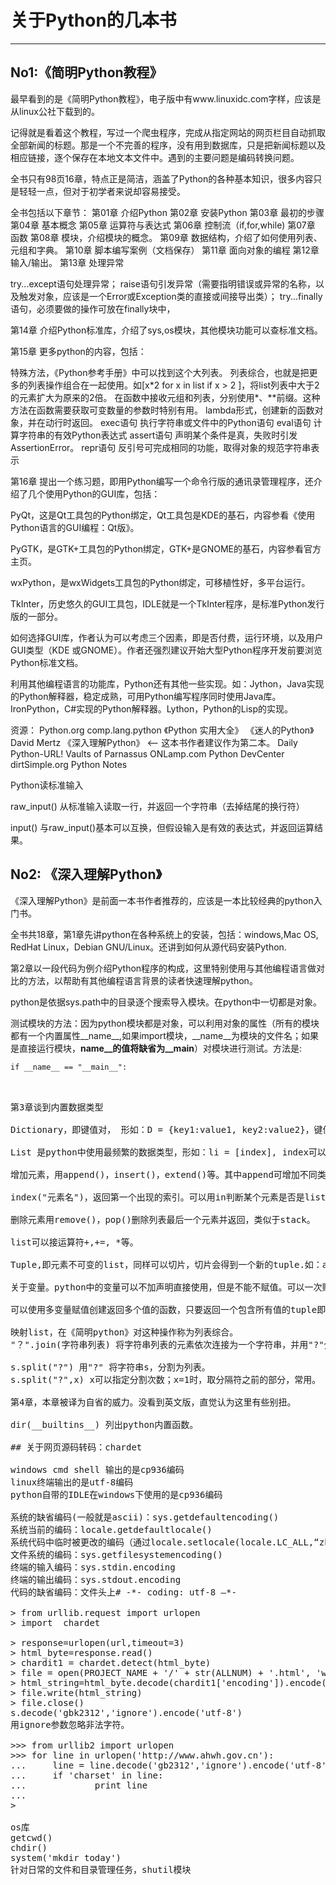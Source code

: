 # 关于Python的几本书
---

## No1:《简明Python教程》

最早看到的是《简明Python教程》，电子版中有www.linuxidc.com字样，应该是从linux公社下载到的。

记得就是看着这个教程，写过一个爬虫程序，完成从指定网站的网页栏目自动抓取全部新闻的标题。那是一个不完善的程序，没有用到数据库，只是把新闻标题以及相应链接，逐个保存在本地文本文件中。遇到的主要问题是编码转换问题。

全书只有98页16章，特点正是简洁，涵盖了Python的各种基本知识，很多内容只是轻轻一点，但对于初学者来说却容易接受。

全书包括以下章节：
第01章 介绍Python
第02章 安装Python
第03章 最初的步骤
第04章 基本概念
第05章 运算符与表达式
第06章 控制流（if,for,while)
第07章 函数
第08章 模块，介绍模块的概念。
第09章 数据结构，介绍了如何使用列表、元组和字典。
第10章 脚本编写案例（文档保存）
第11章 面向对象的编程
第12章 输入/输出。
第13章 处理异常

try...except语句处理异常；
raise语句引发异常（需要指明错误或异常的名称，以及触发对象，应该是一个Error或Exception类的直接或间接导出类）；
try...finally语句，必须要做的操作可放在finally块中，

第14章 介绍Python标准库，介绍了sys,os模块，其他模块功能可以查标准文档。

第15章 更多python的内容，包括：

特殊方法，《Python参考手册》中可以找到这个大列表。
列表综合，也就是把更多的列表操作组合在一起使用。如[x*2 for x in list if x > 2 ]，将list列表中大于2的元素扩大为原来的2倍。
在函数中接收元组和列表，分别使用\*、\**前缀。这种方法在函数需要获取可变数量的参数时特别有用。
lambda形式，创建新的函数对象，并在动行时返回。
exec语句   执行字符串或文件中的Python语句
eval语句   计算字符串的有效Python表达式
assert语句 声明某个条件是真，失败时引发AssertionError。
repr语句   反引号可完成相同的功能，取得对象的规范字符串表示

第16章 提出一个练习题，即用Python编写一个命令行版的通讯录管理程序，还介绍了几个使用Python的GUI库，包括：

PyQt，这是Qt工具包的Python绑定，Qt工具包是KDE的基石，内容参看《使用Python语言的GUI编程：Qt版》。

PyGTK，是GTK+工具包的Python绑定，GTK+是GNOME的基石，内容参看官方主页。

wxPython，是wxWidgets工具包的Python绑定，可移植性好，多平台运行。

TkInter，历史悠久的GUI工具包，IDLE就是一个TkInter程序，是标准Python发行版的一部分。

如何选择GUI库，作者认为可以考虑三个因素，即是否付费，运行环境，以及用户GUI类型（KDE 或GNOME）。作者还强烈建议开始大型Python程序开发前要浏览Python标准文档。

利用其他编程语言的功能库，Python还有其他一些实现。如：Jython，Java实现的Python解释器，稳定成熟，可用Python编写程序同时使用Java库。IronPython，C#实现的Python解释器。Lython，Python的Lisp的实现。

资源：
Python.org
comp.lang.python
《Python 实用大全》
《迷人的Python》 David Mertz
《深入理解Python》 <-- 这本书作者建议作为第二本。
Daily Python-URL!
Vaults of Parnassus
ONLamp.com Python DevCenter
dirtSimple.org
Python Notes

Python读标准输入

raw_input() 从标准输入读取一行，并返回一个字符串（去掉结尾的换行符）

input()  与raw_input()基本可以互换，但假设输入是有效的表达式，并返回运算结果。

## No2: 《深入理解Python》

《深入理解Python》是前面一本书作者推荐的，应该是一本比较经典的python入门书。

全书共18章，第1章先讲python在各种系统上的安装，包括：windows,Mac OS, RedHat Linux，Debian GNU/Linux。还讲到如何从源代码安装Python.

第2章以一段代码为例介绍Python程序的构成，这里特别使用与其他编程语言做对比的方法，以帮助有其他编程语言背景的读者快速理解python。

python是依据sys.path中的目录逐个搜索导入模块。在python中一切都是对象。

测试模块的方法：因为python模块都是对象，可以利用对象的属性（所有的模块都有一个内置属性__name__,如果import模块，__name__为模块的文件名；如果是直接运行模块，__name__的值将缺省为__main__）对模块进行测试。方法是:

<pre><code>if __name__ == "__main__":
	<test code>
</prc></code>

第3章谈到内置数据类型

Dictionary，即键值对， 形如：D = {key1:value1, key2:value2}，键值不可重复。Dictionary是无序的，大小写敏感的。键可为字符串、整数等。del 删除字典元素，如del D[key1]；D.clear() 清除所有元素。

List 是python中使用最频繁的数据类型，形如：li = [index], index可以为负数；li[a:b]，表示按顺序从a开始直到但不包括b的所有元素。也可以简写，如li[:3],或li[2:]；还可以按步长切片，如li[::-1]，表示步长为-1，从最后一个元素开始前切片，即倒置列表。

增加元素，用append()，insert()，extend()等。其中append可增加不同类型的元素，extend是将一个list中的元素加到原list中。

index("元素名")，返回第一个出现的索引。可以用in判断某个元素是否是list中，如：if i in list，其返回True或False。

删除元素用remove()，pop()删除列表最后一个元素并返回，类似于stack。

list可以接运算符+,+=, *等。

Tuple,即元素不可变的list，同样可以切片，切片会得到一个新的tuple.如：a = ("a","b","c")。

关于变量。python中的变量可以不加声明直接使用，但是不能不赋值。可以一次赋多值，也可以连续赋值。

可以使用多变量赋值创建返回多个值的函数，只要返回一个包含所有值的tuple即可。

映射list，在《简明python》对这种操作称为列表综合。
"？".join(字符串列表) 将字符串列表的元素依次连接为一个字符串，并用"?"分隔。

s.split("?") 用"?" 将字符串s，分割为列表。
s.split("?",x) x可以指定分割次数；x=1时，取分隔符之前的部分，常用。

第4章，本章被译为自省的威力。没看到英文版，直觉认为这里有些别扭。

dir(__builtins__) 列出python内置函数。

## 关于网页源码转码：chardet

windows cmd shell 输出的是cp936编码
linux终端输出的是utf-8编码
python自带的IDLE在windows下使用的是cp936编码

系统的缺省编码(一般就是ascii)：sys.getdefaultencoding() 
系统当前的编码：locale.getdefaultlocale() 
系统代码中临时被更改的编码（通过locale.setlocale(locale.LC_ALL,“zh_CN.UTF-8″)）：locale.getlocale() 
文件系统的编码：sys.getfilesystemencoding() 
终端的输入编码：sys.stdin.encoding 
终端的输出编码：sys.stdout.encoding 
代码的缺省编码：文件头上# -*- coding: utf-8 –*-

> from urllib.request import urlopen
> import  chardet

> response=urlopen(url,timeout=3)
> html_byte=response.read()
> chardit1 = chardet.detect(html_byte)
> file = open(PROJECT_NAME + '/' + str(ALLNUM) + '.html', 'wb')  
> html_string=html_byte.decode(chardit1['encoding']).encode('utf-8')
> file.write(html_string)
> file.close()
s.decode('gbk2312','ignore').encode('utf-8')
用ignore参数忽略非法字符。

>>> from urllib2 import urlopen
>>> for line in urlopen('http://www.ahwh.gov.cn'):
...     line = line.decode('gb2312','ignore').encode('utf-8')
...     if 'charset' in line:
...             print line
... 
> <meta http-equiv="Content-Type" content="text/html; charset=gb2312" />

os库
getcwd()
chdir()
system('mkdir today')
针对日常的文件和目录管理任务，shutil模块

